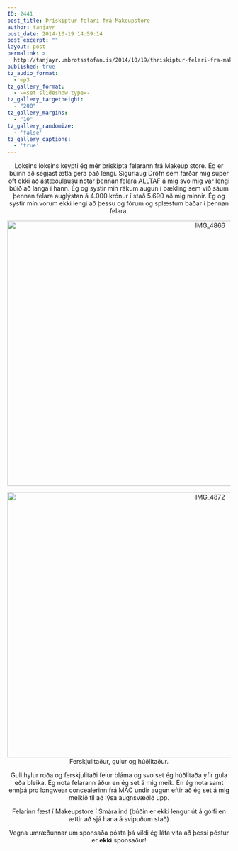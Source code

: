 ```yaml
---
ID: 2441
post_title: Þrískiptur felari frá Makeupstore
author: tanjayr
post_date: 2014-10-19 14:59:14
post_excerpt: ""
layout: post
permalink: >
  http://tanjayr.umbrotsstofan.is/2014/10/19/thriskiptur-felari-fra-makeupstore/
published: true
tz_audio_format:
  - mp3
tz_gallery_format:
  - -=set slideshow type=-
tz_gallery_targetheight:
  - "200"
tz_gallery_margins:
  - "10"
tz_gallery_randomize:
  - 'false'
tz_gallery_captions:
  - 'true'
---
```

<p style="text-align: center;">Loksins loksins keypti ég mér þrískipta felarann frá Makeup store. Ég er búinn að segjast ætla gera það lengi. Sigurlaug Dröfn sem farðar mig super oft ekki að ástæðulausu notar þennan felara ALLTAF á mig svo mig var lengi búið að langa í hann. Ég og systir mín rákum augun í bækling sem við sáum þennan felara auglýstan á 4.000 krónur í stað 5.690 að mig minnir. Ég og systir mín vorum ekki lengi að þessu og fórum og splæstum báðar í þennan felara.</p>
<p style="text-align: center;"><img class="aligncenter size-large wp-image-2443" src="http://www.tanjayr.com/wp-content/uploads/2014/10/IMG_4866-1024x682.jpg" alt="IMG_4866" width="900" height="599" /></p>
<p style="text-align: center;"><img class="aligncenter size-large wp-image-2444" src="http://www.tanjayr.com/wp-content/uploads/2014/10/IMG_4872-1024x682.jpg" alt="IMG_4872" width="900" height="599" />Ferskjulitaður, gulur og húðlitaður.</p>
<p style="text-align: center;">Guli hylur roða og ferskjulitaði felur bláma og svo set ég húðlitaða yfir gula eða bleika. Ég nota felarann áður en ég set á mig meik. En ég nota samt ennþá pro longwear concealerinn frá MAC undir augun eftir að ég set á mig meikið til að lýsa augnsvæðið upp.</p>
<p style="text-align: center;">Felarinn fæst í Makeupstore í Smáralind (búðin er ekki lengur út á gólfi en ættir að sjá hana á svipuðum stað)</p>
<p style="text-align: center;">Vegna umræðunnar um sponsaða pósta þá vildi ég láta vita að þessi póstur er <strong>ekki</strong> sponsaður!</p>